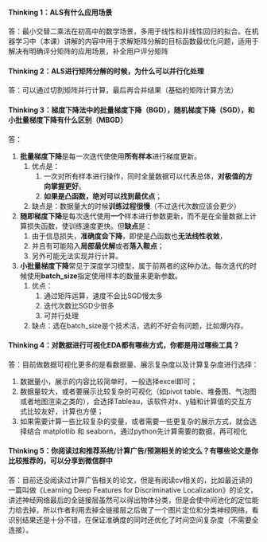 #### Thinking 1：ALS有什么应用场景

答：最小交替二乘法在初高中的数学场景，多用于线性和非线性回归的拟合。在机器学习中（本课）讲解的内容中用于求解矩阵分解的目标函数最优化问题，适用于解决有明确评分矩阵的应用场景，补全用户评分矩阵



#### Thinking 2：ALS进行矩阵分解的时候，为什么可以并行化处理

答：可以通过切割矩阵并行计算，最后再合并结果（基础的矩阵计算方法）



#### Thinking 3：梯度下降法中的批量梯度下降（BGD），随机梯度下降（SGD），和小批量梯度下降有什么区别（MBGD）

答：

1. **批量梯度下降**是每一次迭代使使用**所有样本**进行梯度更新。
   1. 优点是：
      1. 一次对所有样本进行操作，同时全量数据可以代表总体，**对极值的方向掌握更好**。
      2. **如果是凸函数，绝对可以找到最优点**；
   2. 缺点是：数据量大的时候**训练过程很慢**（不过迭代次数应该会更少）
2. **随即梯度下降**是每次迭代使用**一个**样本进行参数更新，而不是在全量数据上计算损失函数，使训练速度更快。但**缺点**是：
   1. 由于信息损失，**准确度会下降**，即使是凸函数也**无法线性收敛**，
   2. 并且有可能陷入**局部最优解**或者**落入鞍点**；
   3. 另外可能无法实现并行计算。
3. **小批量梯度下降**常见于深度学习模型，属于前两者的这种办法。每次迭代的时候使用**batch_size**指定使用样本的数量来更新参数。
   1. 优点：
      1. 通过矩阵运算，速度不会比SGD慢太多
      2. 迭代次数比SGD少很多
      3. 可并行处理
   2. 缺点：选在batch_size是个技术活，选的不好会有问题，比如爆内存。



#### Thinking 4：对数据进行可视化EDA都有哪些方式，你都是用过哪些工具？

答：目前做数据可视化更多的是看数据量、展示复杂度以及计算复杂度进行选择：

1. 数据量小，展示的内容比较简单时，一般选择excel即可；
2. 数据量较大，或者要展示比较复杂的可视化（如pivot table、堆叠图、气泡图或者地图渲染之类的），会选择Tableau，该软件对x、y轴和计算值的交互方式比较友好，计算也方便；
3. 如果需要计算一些比较复杂的变量，或者需要一些更复杂的展示方式，就会选择结合 matplotlib 和 seaborn，通过python先计算需要的数据，再可视化



#### Thinking 5：你阅读过和推荐系统/计算广告/预测相关的论文么？有哪些论文是你比较推荐的，可以分享到微信群中

答：目前还没阅读过计算广告相关的论文，但是有阅读cv相关的，比如最近读的一篇叫做《Learning Deep Features for Discriminative Localization》的论文，讲述神经网络最后的全链接层虽然可以得出物体分类，但是会使中间池化的定位能力给去掉，所以作者利用去掉全链接层之后做了一个图片定位和分类神经网络，看识别结果还是十分不错，在保证准确度的同时还优化了时间空间复杂度（不需要全连接）。

